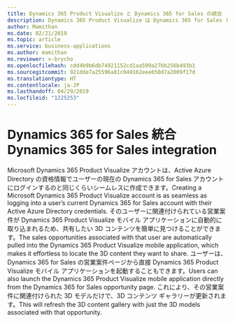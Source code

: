 ```yaml
---
title: Dynamics 365 Product Visualize と Dynamics 365 for Sales の統合
description: Dynamics 365 Product Visualize は Dynamics 365 for Sales と統合されているので、営業案件に関連付けられた 3D コンテンツを簡単に見ることができます。
author: Mamithan
ms.date: 02/21/2019
ms.topic: article
ms.service: business-applications
ms.author: mamithan
ms.reviewer: v-brycho
ms.openlocfilehash: cdd4b9b6db74921152cd1aa599a27bb256b493b1
ms.sourcegitcommit: 921dde7a25596a81c049162eee650d7a2009f17d
ms.translationtype: HT
ms.contentlocale: ja-JP
ms.lasthandoff: 04/29/2019
ms.locfileid: "1225253"
---
```

# <a name="dynamics-365-for-sales-integration"></a><span data-ttu-id="739ff-103">Dynamics 365 for Sales 統合</span><span class="sxs-lookup"><span data-stu-id="739ff-103">Dynamics 365 for Sales integration</span></span>

<span data-ttu-id="739ff-104">Microsoft Dynamics 365 Product Visualize アカウントは、Active Azure Directory の資格情報でユーザーの現在の Dynamics 365 for Sales アカウントにログインするのと同じくらいシームレスに作成できます。</span><span class="sxs-lookup"><span data-stu-id="739ff-104">Creating a Microsoft Dynamics 365 Product Visualize account is as seamless as logging into a user’s current Dynamics 365 for Sales account with their Active Azure Directory credentials.</span></span> <span data-ttu-id="739ff-105">そのユーザーに関連付けられている営業案件が Dynamics 365 Product Visualize モバイル アプリケーションに自動的に取り込まれるため、共有したい 3D コンテンツを簡単に見つけることができます。</span><span class="sxs-lookup"><span data-stu-id="739ff-105">The sales opportunities associated with that user are automatically pulled into the Dynamics 365 Product Visualize mobile application, which makes it effortless to locate the 3D content they want to share.</span></span> <span data-ttu-id="739ff-106">ユーザーは、Dynamics 365 for Sales の営業案件ページから直接 Dynamics 365 Product Visualize モバイル アプリケーションを起動することもできます。</span><span class="sxs-lookup"><span data-stu-id="739ff-106">Users can also launch the Dynamics 365 Product Visualize mobile application directly from the Dynamics 365 for Sales opportunity page.</span></span> <span data-ttu-id="739ff-107">これにより、その営業案件に関連付けられた 3D モデルだけで、3D コンテンツ ギャラリーが更新されます。</span><span class="sxs-lookup"><span data-stu-id="739ff-107">This will refresh the 3D content gallery with just the 3D models associated with that opportunity.</span></span>
